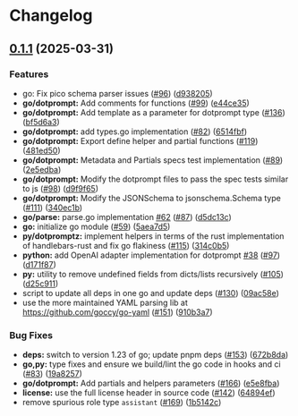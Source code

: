 # Changelog

## [0.1.1](https://github.com/google/dotprompt/compare/dotprompt-go-v0.1.0...dotprompt-go-v0.1.1) (2025-03-31)


### Features

* go: Fix pico schema parser issues ([#96](https://github.com/google/dotprompt/issues/96)) ([d938205](https://github.com/google/dotprompt/commit/d938205f28c96cd42a399797c121961d1d146344))
* **go/dotprompt:** Add comments for functions ([#99](https://github.com/google/dotprompt/issues/99)) ([e44ce35](https://github.com/google/dotprompt/commit/e44ce350803f67b39e006106656423e21ed2d850))
* **go/dotprompt:** Add template as a parameter for dotprompt type ([#136](https://github.com/google/dotprompt/issues/136)) ([bf5d6a3](https://github.com/google/dotprompt/commit/bf5d6a36d5999493e090be848014bf3f5a7ca54e))
* **go/dotprompt:** add types.go implementation ([#82](https://github.com/google/dotprompt/issues/82)) ([6514fbf](https://github.com/google/dotprompt/commit/6514fbf27c35ab60dea6968f167b103236da7a77))
* **go/dotprompt:** Export define helper and partial functions ([#119](https://github.com/google/dotprompt/issues/119)) ([481ed50](https://github.com/google/dotprompt/commit/481ed5034233f9158407a38a348c7b0a8cd88ff6))
* **go/dotprompt:** Metadata and Partials specs test implementation  ([#89](https://github.com/google/dotprompt/issues/89)) ([2e5edba](https://github.com/google/dotprompt/commit/2e5edbaec59923e2136472302ae5bc5c29d31957))
* **go/dotprompt:** Modify the dotprompt files to pass the spec tests similar to js ([#98](https://github.com/google/dotprompt/issues/98)) ([d9f9f65](https://github.com/google/dotprompt/commit/d9f9f6510b4612049c2a004dd530cae60ebd0398))
* **go/dotprompt:** Modify the JSONSchema to jsonschema.Schema type ([#111](https://github.com/google/dotprompt/issues/111)) ([340ec1b](https://github.com/google/dotprompt/commit/340ec1b1c36554043cf9ac0ad7c423161971f202))
* **go/parse:** parse.go implementation [#62](https://github.com/google/dotprompt/issues/62) ([#87](https://github.com/google/dotprompt/issues/87)) ([d5dc13c](https://github.com/google/dotprompt/commit/d5dc13c0bf0437875a3b133511ffed474a8b3bf9))
* **go:** initialize go module ([#59](https://github.com/google/dotprompt/issues/59)) ([5aea7d5](https://github.com/google/dotprompt/commit/5aea7d5bb8ffe030b9dc267156886b1c946f693d))
* **py/dotpromptz:** implement helpers in terms of the rust implementation of handlebars-rust and fix go flakiness ([#115](https://github.com/google/dotprompt/issues/115)) ([314c0b5](https://github.com/google/dotprompt/commit/314c0b5182aaad25bf4cfccb8207faa60f63256f))
* **python:** add OpenAI adapter implementation for dotprompt [#38](https://github.com/google/dotprompt/issues/38) ([#97](https://github.com/google/dotprompt/issues/97)) ([d171f87](https://github.com/google/dotprompt/commit/d171f8792ecf08f446e18ea3bbd5309cafa1d8a3))
* **py:** utility to remove undefined fields from dicts/lists recursively ([#105](https://github.com/google/dotprompt/issues/105)) ([d25c911](https://github.com/google/dotprompt/commit/d25c911bc1e84e5691b961a4c38a8bcd73c80aa0))
* script to update all deps in one go and update deps ([#130](https://github.com/google/dotprompt/issues/130)) ([09ac58e](https://github.com/google/dotprompt/commit/09ac58e4512fae817a63f731ac0db80967842436))
* use the more maintained YAML parsing lib at https://github.com/goccy/go-yaml ([#151](https://github.com/google/dotprompt/issues/151)) ([910b3a7](https://github.com/google/dotprompt/commit/910b3a72f3756296c3b01b96936a5bc4c9fa88ef))


### Bug Fixes

* **deps:** switch to version 1.23 of go; update pnpm deps ([#153](https://github.com/google/dotprompt/issues/153)) ([672b8da](https://github.com/google/dotprompt/commit/672b8da68e784abd17a14f9f1f292d9b65b88a80))
* **go,py:** type fixes and ensure we build/lint the go code in hooks and ci ([#83](https://github.com/google/dotprompt/issues/83)) ([19a8257](https://github.com/google/dotprompt/commit/19a8257f4f73b776229d5324a0366fd9a79c20aa))
* **go/dotprompt:** Add partials and helpers parameters ([#166](https://github.com/google/dotprompt/issues/166)) ([e5e8fba](https://github.com/google/dotprompt/commit/e5e8fba19c9a2d5f2b9b73c758f759883baf79e4))
* **license:** use the full license header in source code ([#142](https://github.com/google/dotprompt/issues/142)) ([64894ef](https://github.com/google/dotprompt/commit/64894ef898876b861c6c244d522f634cd8fcc842))
* remove spurious role type `assistant` ([#169](https://github.com/google/dotprompt/issues/169)) ([1b5142c](https://github.com/google/dotprompt/commit/1b5142c4a7ad20ef722d438cefa0b93a82d7adbb))
